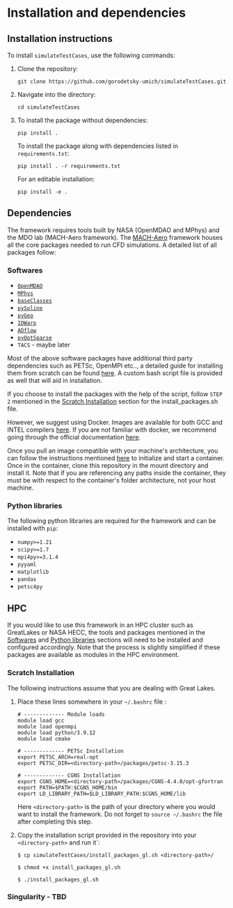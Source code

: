 # Installation and dependencies

## Installation instructions
To install `simulateTestCases`, use the following commands:

1. Clone the repository:

    ```
    git clone https://github.com/gorodetsky-umich/simulateTestCases.git
    ```

2. Navigate into the directory:

    ```
    cd simulateTestCases
    ```

3. To install the package without dependencies:

    ```
    pip install .
    ```

    To install the package along with dependencies listed in `requirements.txt`:

    ```
    pip install . -r requirements.txt
    ```

    For an editable installation:
    
    ```
    pip install -e .
    ```
## Dependencies
The framework requires tools built by NASA (OpenMDAO and MPhys) and the MDO lab (MACH-Aero framework). The [MACH-Aero](https://mdolab-mach-aero.readthedocs-hosted.com/en/latest/index.html) framework houses all the core packages needed to run CFD simulations. A detailed list of all packages follow:

### Softwares
- [`OpenMDAO`](https://github.com/OpenMDAO/OpenMDAO)
- [`MPhys`](https://github.com/OpenMDAO/mphys)
- [`baseClasses`](https://github.com/mdolab/baseclasses)
- [`pySpline`](https://github.com/mdolab/pyspline)
- [`pyGeo`](https://github.com/mdolab/pygeo)
- [`IDWarp`](https://github.com/mdolab/idwarp)
- [`ADflow`](https://github.com/mdolab/adflow)
- [`pyOptSparse`](https://github.com/mdolab/pyoptsparse)
- `TACS` - maybe later

Most of the above software packages have additional third party dependencies such as PETSc, OpenMPI etc.., a detailed guide for installing them from scratch can be found [here](https://mdolab-mach-aero.readthedocs-hosted.com/en/latest/installInstructions/installFromScratch.html). A custom bash script file is provided as well that will aid in installation.

If you choose to install the packages with the help of the script, follow `STEP 2` mentioned in the [Scratch Installation](#scratch-installation) section for the install_packages.sh file.

However, we suggest using Docker. Images are available for both GCC and INTEL compilers [here](https://mdolab-mach-aero.readthedocs-hosted.com/en/latest/installInstructions/dockerInstructions.html#). If you are not familiar with docker, we recommend going through the official documentation [here](https://docs.docker.com/).

Once you pull an image compatible with your machine's architecture, you can follow the instructions mentioned [here](https://mdolab-mach-aero.readthedocs-hosted.com/en/latest/installInstructions/dockerInstructions.html#) to initialize and start a container. Once in the container, clone this repository in the mount directory and install it. Note that if you are referencing any paths inside the container, they must be with respect to the container's folder architecture, not your host machine.

### Python libraries
The following python libraries are required for the framework and can be installed with `pip`:

- `numpy>=1.21`
- `scipy>=1.7`
- `mpi4py>=3.1.4`
- `pyyaml`
- `matplotlib`
- `pandas`
- `petsc4py`

## HPC
If you would like to use this framework in an HPC cluster such as GreatLakes or NASA HECC, the tools and packages mentioned in the [Softwares](#softwares) and [Python libraries](#python-libraries) sections will need to be installed and configured accordingly. Note that the process is slightly simplified if these packages are available as modules in the HPC environment.

### Scratch Installation

The following instructions assume that you are dealing with Great Lakes.

1. Place these lines somewhere in your `~/.bashrc` file :

    ```
    # ------------- Module loads
    module load gcc
    module load openmpi
    module load python/3.9.12
    module load cmake

    # ------------- PETSc Installation
    export PETSC_ARCH=real-opt
    export PETSC_DIR=<directory-path>/packages/petsc-3.15.3

    # ------------- CGNS Installation
    export CGNS_HOME=<directory-path>/packages/CGNS-4.4.0/opt-gfortran
    export PATH=$PATH:$CGNS_HOME/bin
    export LD_LIBRARY_PATH=$LD_LIBRARY_PATH:$CGNS_HOME/lib
    ```
    Here `<directory-path>` is the path of your directory where you would want to install the framework. Do not forget to `source ~/.bashrc` the file after completing this step.

2. Copy the installation script provided in the repository into your `<directory-path>` and run it`:

    ```
    $ cp simulateTestCases/install_packages_gl.sh <directory-path>/
    
    $ chmod +x install_packages_gl.sh

    $ ./install_packages_gl.sh
    ```

### Singularity - TBD

